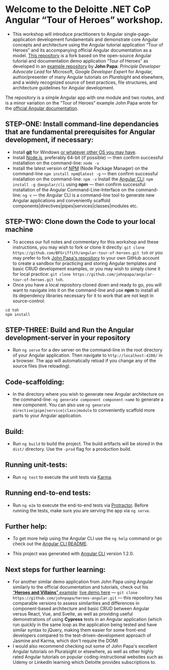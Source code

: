 # Welcome to the Deloitte .NET CoP Angular “Tour of Heroes” workshop.
* This workshop will introduce practitioners to Angular single-page-application development fundamentals and demonstrate core Angular concepts and architecture using the Angular tutorial application “Tour of Heroes” and its accompanying official Angular documentation as a model.
[This repository](https://github.com/BFGriffith/angular-tour-of-heroes) is a fork based on the open-source Angular tutorial and documentation demo application “Tour of Heroes” as developed in an [example repository](https://github.com/johnpapa/angular-tour-of-heroes) by **John Papa**: *Principle Developer Advocate Lead* for Microsoft, *Google Developer Expert* for Angular, author/presenter of many Angular tutorials on *Pluralsight* and elsewhere, and a widely recognized source of best practices, file structures, and architecture guidelines for Angular development.

The repository is a simple Angular app with one module and two routes, and is a minor variation on the “Tour of Heroes” example John Papa wrote for the [official Angular documentation](https://angular.io/tutorial).

## STEP-ONE: Install command-line dependancies that are fundamental prerequisites for Angular development, if necessary:
* Install [**git**](https://git-scm.com/download/win) for Windows [or whatever other OS you may have](https://git-scm.com/book/en/v2/Getting-Started-Installing-Git).
* Install [Node.js](https://nodejs.org/en/download/), preferably 64-bit (if possible) — then confirm successful installation on the command-line: `node -v`
* Install the latest version of [NPM](https://www.npmjs.com/get-npm) (Node Package Manager) on the command-line `npm install npm@latest -g` — then confirm successful installation on the command-line: `npm -v`
Install the [Angular CLI](https://cli.angular.io/): `npm install -g @angular/cli` using **npm** — then confirm successful installation of the Angular Command-Line-Interface on the command-line: `ng v` — the Angular CLI is a command-line tool to generate new Angular applications and conveniently scaffold components|directives|pipes|services|classes|modules etc.

## STEP-TWO: Clone down the Code to your local machine
* To access our full notes and commentary for this workshop and these instructions, you may wish to fork or clone it directly: `git clone https://github.com/BFGriffith/angular-tour-of-heroes.git toh` or you may prefer to fork [John Papa's repository](https://github.com/johnpapa/angular-tour-of-heroes) to your own GitHub account to create a sandbox for practicing and storing Angular templates and basic CRUD development examples, or you may wish to simply clone it for local practice: `git clone https://github.com/johnpapa/angular-tour-of-heroes.git toh`.
* Once you have a local repository cloned down and ready to go, you will want to navigate into it on the command-line and use **npm** to install all its dependency libraries necessary for it to work that are not kept in source-control:
```
cd toh
npm install
```

## STEP-THREE: Build and Run the Angular development-server in your repository
* Run `ng serve` for a dev server on the command-line in the root directory of your Angular application. Then navigate to `http://localhost:4200/` in a browser. The app will automatically reload if you change any of the source files (live reloading).

## Code-scaffolding:
* In the directory where you wish to generate new Angular architecture on the command-line: `ng generate component component-name` to generate a new component. You can also use `ng generate directive|pipe|service|class|module` to conveniently scaffold more parts to your Angular application.

## Build:
* Run `ng build` to build the project. The build artifacts will be stored in the `dist/` directory. Use the `-prod` flag for a production build.

## Running unit-tests:
* Run `ng test` to execute the unit tests via [Karma](https://karma-runner.github.io).

## Running end-to-end tests:
* Run `ng e2e` to execute the end-to-end tests via [Protractor](http://www.protractortest.org/).
Before running the tests, make sure you are serving the app via `ng serve`.

## Further help:
* To get more help using the Angular CLI use the `ng help` command or go check out the [Angular CLI README](https://github.com/angular/angular-cli/blob/master/README.md).

* This project was generated with [Angular CLI](https://github.com/angular/angular-cli) version 1.2.0.

## Next steps for further learning:
* For another similar demo application from John Papa using Angular similarly to the official documentation and tutorials, check out his [“**Heroes and Villains**” example](https://github.com/johnpapa/heroes-angular): [live demo here](https://papa-heroes-angular.azurewebsites.net/heroes) — `git clone https://github.com/johnpapa/heroes-angular.git` — this repository has comparable versions to assess similarities and differences in component-based architecture and basic CRUD between Angular versus React, Vue, and Svelte, as well as providing useful demonstrations of using **Cypress** tests in an Angular application (which run quickly in the same loop as the application being tested and have similar syntax to jQuery, making them easier for some front-end developers compared to the test-driven-development approach of Jasmine and Karma, which don't require the DOM)
* I would also recommend checking out some of John Papa's excellent Angular tutorials on Pluralsight or elsewhere, as well as other highly rated Angular tutorials on popular coding-instructional websites such as Udemy or LinkedIn learning which Deloitte provides subscriptions to.
